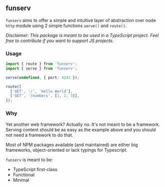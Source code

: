 ## funserv

`funserv` aims to offer a simple and intuitive layer of abstraction over node `http` module using 2 simple functions `serve()` and `route()`.

_Disclaimer: This package is meant to be used in a TypeScript project. Feel free to contribute if you want to support JS projects._

### Usage

```typescript
import { route } from 'funserv';
import { serve } from 'funserv';

serve(undefined, { port: 4242 });

route([
  ['GET', '/', 'Hello World'],
  ['GET', '/numbers', [1, 2, 3]],
]);
```

### Why

Yet another web framework? Actually no. It's not meant to be a framework. Serving content should be as easy as the example above and you should not need a framework to do that.

Most of NPM packages available (and maintained) are either big frameworks, object-oriented or lack typings for Typescript.

`funserv` is meant to be:

- TypeScript first-class
- Functional
- Minimal
